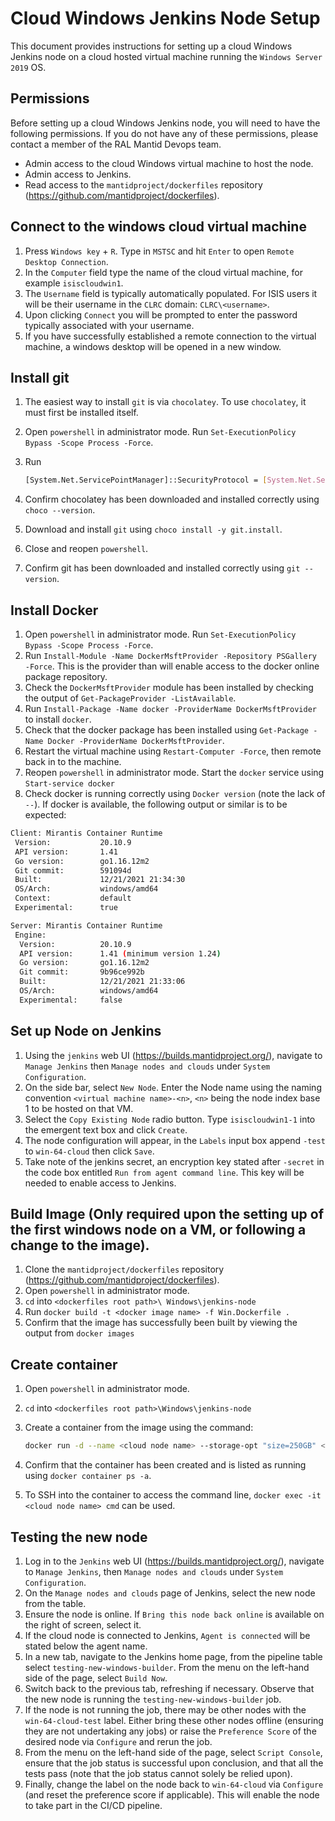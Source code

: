 # Cloud Windows Jenkins Node Setup

This document provides instructions for setting up a cloud Windows Jenkins node on a cloud hosted virtual machine running the `Windows Server 2019` OS.

## Permissions

Before setting up a cloud Windows Jenkins node, you will need to have the following permissions. If you do not have any of these permissions, please contact a member of the RAL Mantid Devops team.

- Admin access to the cloud Windows virtual machine to host the node.
- Admin access to Jenkins.
- Read access to the `mantidproject/dockerfiles` repository (https://github.com/mantidproject/dockerfiles).

## Connect to the windows cloud virtual machine

1. Press `Windows key` + `R`. Type in `MSTSC` and hit `Enter` to open `Remote Desktop Connection`.
2. In the `Computer` field type the name of the cloud virtual machine, for example `isiscloudwin1`.
3. The `Username` field is typically automatically populated. For ISIS users it will be their username in the `CLRC` domain: `CLRC\<username>`.
4. Upon clicking `Connect` you will be prompted to enter the password typically associated with your username.
5. If you have successfully established a remote connection to the virtual machine, a windows desktop will be opened in a new window.

## Install git

1. The easiest way to install `git` is via `chocolatey`. To use `chocolatey`, it must first be installed itself.
2. Open `powershell` in administrator mode. Run `Set-ExecutionPolicy Bypass -Scope Process -Force`.
3. Run
   ```sh
   [System.Net.ServicePointManager]::SecurityProtocol = [System.Net.ServicePointManager]::SecurityProtocol -bor 3072; iex ((New-Object System.Net.WebClient).DownloadString('https://community.chocolatey.org/install.ps1'))`
   ```

4. Confirm chocolatey has been downloaded and installed correctly using `choco --version`.
5. Download and install `git` using `choco install -y git.install`.
6. Close and reopen `powershell`.
7. Confirm git has been downloaded and installed correctly using `git --version`.

## Install Docker

1. Open `powershell` in administrator mode. Run `Set-ExecutionPolicy Bypass -Scope Process -Force`.
1. Run `Install-Module -Name DockerMsftProvider -Repository PSGallery -Force`. This is the provider than will enable access to the docker online package repository.
3. Check the `DockerMsftProvider` module has been installed by checking the output of `Get-PackageProvider -ListAvailable`.
4. Run `Install-Package -Name docker -ProviderName DockerMsftProvider` to install `docker`.
5. Check that the docker package has been installed using `Get-Package -Name Docker -ProviderName DockerMsftProvider`.
6. Restart the virtual machine using `Restart-Computer -Force`, then remote back in to the machine.
7. Reopen `powershell` in administrator mode. Start the `docker` service using `Start-service docker`
8. Check docker is running correctly using `Docker version` (note the lack of `--`). If docker is available, the following output or similar is to be expected:
```sh
Client: Mirantis Container Runtime
 Version:           20.10.9
 API version:       1.41
 Go version:        go1.16.12m2
 Git commit:        591094d
 Built:             12/21/2021 21:34:30
 OS/Arch:           windows/amd64
 Context:           default
 Experimental:      true

Server: Mirantis Container Runtime
 Engine:
  Version:          20.10.9
  API version:      1.41 (minimum version 1.24)
  Go version:       go1.16.12m2
  Git commit:       9b96ce992b
  Built:            12/21/2021 21:33:06
  OS/Arch:          windows/amd64
  Experimental:     false
```

## Set up Node on Jenkins

1. Using the `jenkins` web UI (https://builds.mantidproject.org/), navigate to `Manage Jenkins` then `Manage nodes and clouds` under `System Configuration`.
2. On the side bar, select `New Node`. Enter the Node name using the naming convention `<virtual machine name>-<n>`, `<n>` being the node index base 1 to be hosted on that VM.
3. Select the `Copy Existing Node` radio button. Type `isiscloudwin1-1` into the emergent text box and click `Create`.
4. The node configuration will appear, in the `Labels` input box append `-test` to `win-64-cloud` then click `Save`.
5. Take note of the jenkins secret, an encryption key stated after `-secret` in the code box entitled `Run from agent command line`. This key will be needed to enable access to Jenkins.

## Build Image (Only required upon the setting up of the first windows node on a VM, or following a change to the image).

1. Clone the `mantidproject/dockerfiles` repository (https://github.com/mantidproject/dockerfiles).
2. Open `powershell` in administrator mode.
3. `cd` into `<dockerfiles root path>\ Windows\jenkins-node`
4. Run `docker build -t <docker image name> -f Win.Dockerfile .`
5. Confirm that the image has successfully been built by viewing the output from `docker images`

## Create container
1. Open `powershell` in administrator mode.
2. `cd` into `<dockerfiles root path>\Windows\jenkins-node`
3. Create a container from the image using the command:
   ```sh
   docker run -d --name <cloud node name> --storage-opt "size=250GB" <docker image name> -Url https://builds.mantidproject.org -Secret <jenkins secret> -WorkDir C:/jenkins_workdir -Name <cloud node name>
   ```

4. Confirm that the container has been created and is listed as running using `docker container ps -a`.
5. To SSH into the container to access the command line, `docker exec -it <cloud node name> cmd` can be used.

## Testing the new node

1. Log in to the `Jenkins` web UI (https://builds.mantidproject.org/), navigate to `Manage Jenkins`, then `Manage nodes and clouds` under `System Configuration`.
2. On the `Manage nodes and clouds` page of Jenkins, select the new node from the table.
3. Ensure the node is online. If `Bring this node back online` is available on the right of screen, select it.
4. If the cloud node is connected to Jenkins, `Agent is connected` will be stated below the agent name. 
5. In a new tab, navigate to the Jenkins home page, from the pipeline table select `testing-new-windows-builder`. From the menu on the left-hand side of the page, select `Build Now`.
6. Switch back to the previous tab, refreshing if necessary. Observe that the new node is running the `testing-new-windows-builder` job.
7. If the node is not running the job, there may be other nodes with the `win-64-cloud-test` label. Either bring these other nodes offline (ensuring they are not undertaking any jobs) or raise the `Preference Score` of the desired node via `Configure` and rerun the job.
8. From the menu on the left-hand side of the page, select `Script Console`, ensure that the job status is successful upon conclusion, and that all the tests pass (note that the job status cannot solely be relied upon).
9. Finally, change the label on the node back to `win-64-cloud` via `Configure` (and reset the preference score if applicable). This will enable the node to take part in the CI/CD pipeline.
